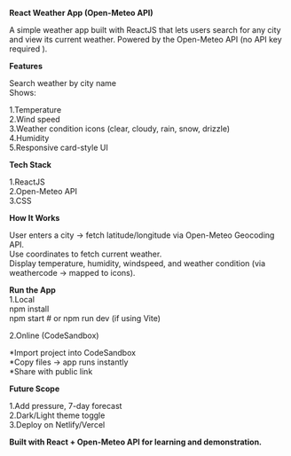 **React Weather App (Open-Meteo API)**

A simple weather app built with ReactJS that lets users search for any city and view its current weather.
Powered by the Open-Meteo API (no API key required ).

**Features**

Search weather by city name    
Shows:   

1.Temperature    
2.Wind speed   
3.Weather condition icons (clear, cloudy, rain, snow, drizzle)    
4.Humidity  
5.Responsive card-style UI  

**Tech Stack**  

1.ReactJS   
2.Open-Meteo API  
3.CSS    

**How It Works**   

User enters a city → fetch latitude/longitude via Open-Meteo Geocoding API.  
Use coordinates to fetch current weather.   
Display temperature, humidity, windspeed, and weather condition (via weathercode → mapped to icons).    

**Run the App**   
1.Local   
npm install    
npm start  # or npm run dev (if using Vite)    

2.Online (CodeSandbox)     

*Import project into CodeSandbox    
*Copy files → app runs instantly     
*Share with public link     
  
**Future Scope**    

1.Add pressure, 7-day forecast    
2.Dark/Light theme toggle    
3.Deploy on Netlify/Vercel    

**Built with React + Open-Meteo API for learning and demonstration.**    
